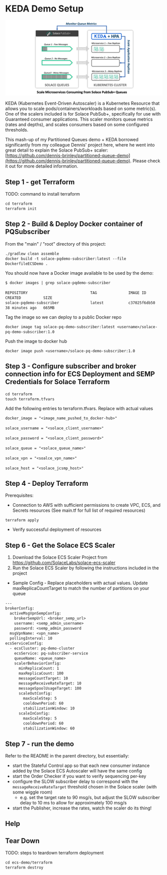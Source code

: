 # KEDA Demo Setup

![scaler gfx](https://github.com/SolaceLabs/pq-demo/blob/main/readme/scaler.png)

KEDA (Kubernetes Event-Driven Autoscaler) is a Kubernetes Resource that allows you to scale pods/containers/workloads based on some metric(s).  One of the scalers included is for Solace PubSub+, specifically for use with Guaranteed consumer applications.  This scaler monitors queue metrics (rates and depths), and scales consumers based on some configured thresholds.

This mash-up of my Partitioned Queues demo + KEDA borrowed significantly from my colleague Dennis' project here, where he went into great detail to explain the Solace PubSub+ scaler: [https://github.com/dennis-brinley/partitioned-queue-demo](https://github.com/dennis-brinley/partitioned-queue-demo).  Please check it out for more detailed information.


## Step 1 - get Terraform
TODO: command to install terraform
```
cd terraform
terraform init
```


## Step 2 - Build & Deploy Docker container of PQSubscriber


From the "main" / "root" directory of this project:

```
./gradlew clean assemble
docker build -t solace-pqdemo-subscriber:latest --file DockerfileECSDemo .
```

You should now have a Docker image available to be used by the demo:

```
$ docker images | grep solace-pqdemo-subscriber

REPOSITORY                            TAG              IMAGE ID       CREATED          SIZE
solace-pqdemo-subscriber              latest           c37025f6db50   38 minutes ago   665MB
```

Tag the image so we can deploy to a public Docker repo
```
docker image tag solace-pq-demo-subscriber:latest <username>/solace-pq-demo-subscriber:1.0
```

Push the image to docker hub
```
docker image push <username>/solace-pq-demo-subscriber:1.0
```

## Step 3 - Configure subscriber and broker connection info for ECS Deployment and SEMP Credentials for Solace Terraform
```
cd terraform
touch terraform.tfvars
```
Add the following entries to terraform.tfvars. Replace with actual values
```
docker_image = "<image_name_pushed_to_docker-hub>"

solace_username = "<solace_client_username>"

solace_password = "<solace_client_password>"

solace_queue = "<solace_queue_name>"

solace_vpn = "<soalce_vpn_name>"

solace_host = "<solace_jcsmp_host>"
```

## Step 4 - Deploy Terraform
Prerequisites:
* Connection to AWS with sufficient permissions to create VPC, ECS, and Secrets resources (See main.tf for full list of required resources)
```
terraform apply
```
* Verify successful deployment of resources

## Step 6 - Get the Solace ECS Scaler
1. Download the Solace ECS Scaler Project from https://github.com/SolaceLabs/solace-ecs-scaler
2. Run the Solace ECS Scaler by following the instructions included in the project
* Sample Config - Replace placeholders with actual values. Update maxReplicaCountTarget to match the number of partitions on your queue
```
---
brokerConfig:
  activeMsgVpnSempConfig:
    brokerSempUrl: <broker_semp_url>
    username: <semp_admin_username>
    password: <semp_admin_password
  msgVpnName: <vpn_name>
  pollingInterval: 10
ecsServiceConfig:
  - ecsCluster: pq-demo-cluster
    ecsService: pq-subscriber-service
    queueName: <queue_name>
    scalerBehaviorConfig:
      minReplicaCount: 1
      maxReplicaCount: 100
      messageCountTarget: 10
      messageReceiveRateTarget: 10
      messageSpoolUsageTarget: 100
      scaleOutConfig:
        maxScaleStep: 5
        cooldownPeriod: 60
        stabilizationWindow: 10
      scaleInConfig:
        maxScaleStep: 5
        cooldownPeriod: 60
        stabilizationWindow: 60

```

## Step 7 - run the demo

Refer to the README in the parent directory, but essentially:
 - start the Stateful Control app so that each new consumer instance added by the Solace ECS Autoscaler will have the same config
 - start the Order Checker if you want to verify sequencing per-key
 - configure the SLOW subscriber delay to correspond with the `messageReceiveRateTarget` threshold chosen in the Solace scaler (with some wiggle room)
    - e.g. set the target rate to 90 msg/s, but adjust the SLOW subscriber delay to 10 ms to allow for approximately 100 msg/s
 - start the Publisher, increase the rates, watch the scaler do its thing!

## Help




## Tear Down
TODO: steps to teardown terraform deployment
``````
cd ecs-demo/terraform
terraform destroy
``````



